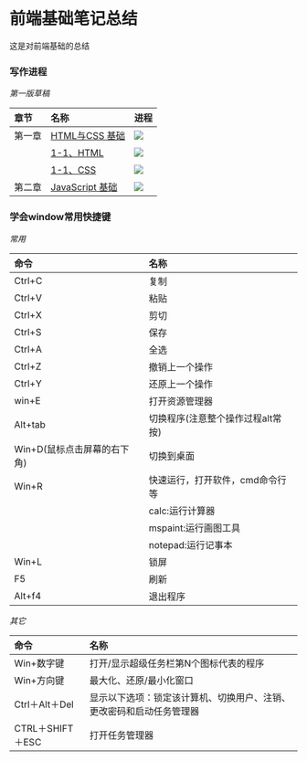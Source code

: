 # 前端基础笔记总结 #

这是对前端基础的总结

### 写作进程 ###

*第一版草稿*

| 章节 | 名称 | 进程 |
| :--- | :-------------- | :-------------------------------- |
| 第一章 | [HTML与CSS 基础](/ExpoBasics/1_htmlcss.md) | ![](http://progressed.io/bar/100) |
|  | [1-1、HTML](/ExpoBasics/1_1_html.md) |![](http://progressed.io/bar/100) |
|  | [1-1、CSS](/ExpoBasics/1_1_css.md) |![](http://progressed.io/bar/100) |
| 第二章 | [JavaScript 基础](/ExpoBasics/2_javascript.md) | ![](http://progressed.io/bar/0) |

### 学会window常用快捷键

*常用*

| 命令 | 名称 |
| :-------- | :----------------- |
| Ctrl+C | 复制 |
| Ctrl+V | 粘贴 |
| Ctrl+X | 剪切 |
| Ctrl+S | 保存 |
| Ctrl+A | 全选 |
| Ctrl+Z | 撤销上一个操作 |
| Ctrl+Y | 还原上一个操作 |
| win+E | 打开资源管理器 |
| Alt+tab | 切换程序(注意整个操作过程alt常按) |
| Win+D(鼠标点击屏幕的右下角) | 切换到桌面 |
| Win+R | 快速运行，打开软件，cmd命令行等 |
| | calc:运行计算器 |
| | mspaint:运行画图工具 |
| | notepad:运行记事本 |
| Win+L | 锁屏 |
| F5 | 刷新 |
| Alt+f4 | 退出程序 |

*其它*

| 命令 | 名称 |
| :-------- | :----------------- |
| Win+数字键 | 打开/显示超级任务栏第N个图标代表的程序 |
| Win+方向键 | 最大化、还原/最小化窗口 |
| Ctrl＋Alt＋Del | 显示以下选项：锁定该计算机、切换用户、注销、更改密码和启动任务管理器 |
| CTRL＋SHIFT＋ESC | 打开任务管理器 |
